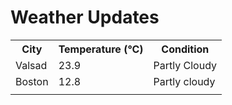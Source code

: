 # Weather Updates

<!-- WEATHER-UPDATE-START -->
<table><tr><th>City</th><th>Temperature (°C)</th><th>Condition</th></tr><tr><td>Valsad</td><td>23.9</td><td>Partly Cloudy</td></tr><tr><td>Boston</td><td>12.8</td><td>Partly cloudy</td></tr><tr><td></td><td></td><td></td></tr></table>
<!-- WEATHER-UPDATE-END -->
